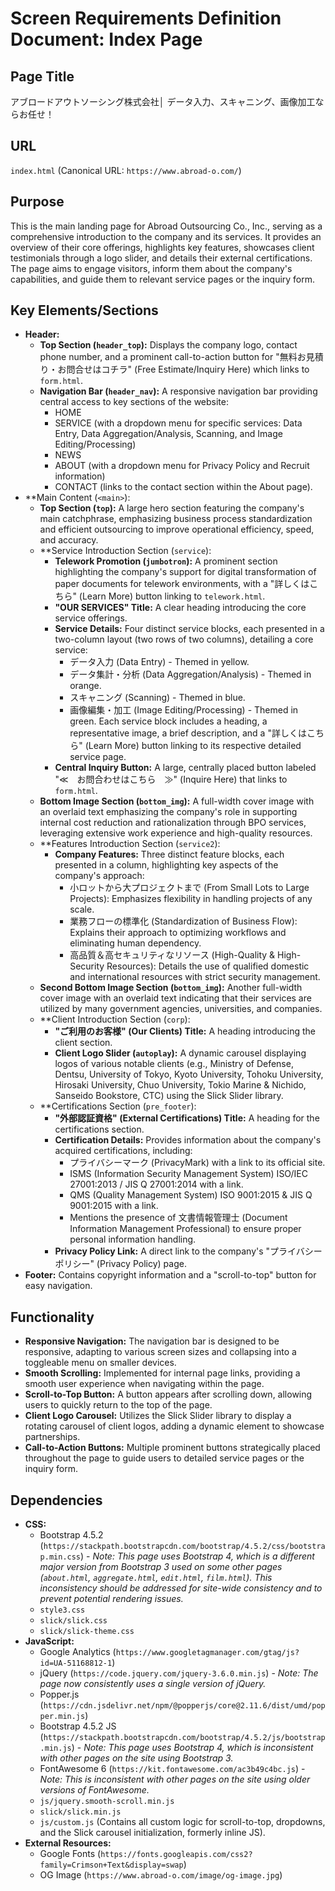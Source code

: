 # Screen Requirements Definition Document: Index Page

## Page Title
アブロードアウトソーシング株式会社│ データ入力、スキャニング、画像加工ならお任せ！

## URL
`index.html` (Canonical URL: `https://www.abroad-o.com/`)

## Purpose
This is the main landing page for Abroad Outsourcing Co., Inc., serving as a comprehensive introduction to the company and its services. It provides an overview of their core offerings, highlights key features, showcases client testimonials through a logo slider, and details their external certifications. The page aims to engage visitors, inform them about the company's capabilities, and guide them to relevant service pages or the inquiry form.

## Key Elements/Sections
*   **Header:**
    *   **Top Section (`header_top`):** Displays the company logo, contact phone number, and a prominent call-to-action button for "無料お見積り・お問合せはコチラ" (Free Estimate/Inquiry Here) which links to `form.html`.
    *   **Navigation Bar (`header_nav`):** A responsive navigation bar providing central access to key sections of the website:
        *   HOME
        *   SERVICE (with a dropdown menu for specific services: Data Entry, Data Aggregation/Analysis, Scanning, and Image Editing/Processing)
        *   NEWS
        *   ABOUT (with a dropdown menu for Privacy Policy and Recruit information)
        *   CONTACT (links to the contact section within the About page).
*   **Main Content (`<main>`):
    *   **Top Section (`top`):** A large hero section featuring the company's main catchphrase, emphasizing business process standardization and efficient outsourcing to improve operational efficiency, speed, and accuracy.
    *   **Service Introduction Section (`service`):
        *   **Telework Promotion (`jumbotron`):** A prominent section highlighting the company's support for digital transformation of paper documents for telework environments, with a "詳しくはこちら" (Learn More) button linking to `telework.html`.
        *   **"OUR SERVICES" Title:** A clear heading introducing the core service offerings.
        *   **Service Details:** Four distinct service blocks, each presented in a two-column layout (two rows of two columns), detailing a core service:
            *   データ入力 (Data Entry) - Themed in yellow.
            *   データ集計・分析 (Data Aggregation/Analysis) - Themed in orange.
            *   スキャニング (Scanning) - Themed in blue.
            *   画像編集・加工 (Image Editing/Processing) - Themed in green.
            Each service block includes a heading, a representative image, a brief description, and a "詳しくはこちら" (Learn More) button linking to its respective detailed service page.
        *   **Central Inquiry Button:** A large, centrally placed button labeled "≪　お問合わせはこちら　≫" (Inquire Here) that links to `form.html`.
    *   **Bottom Image Section (`bottom_img`):** A full-width cover image with an overlaid text emphasizing the company's role in supporting internal cost reduction and rationalization through BPO services, leveraging extensive work experience and high-quality resources.
    *   **Features Introduction Section (`service2`):
        *   **Company Features:** Three distinct feature blocks, each presented in a column, highlighting key aspects of the company's approach:
            *   小ロットから大プロジェクトまで (From Small Lots to Large Projects): Emphasizes flexibility in handling projects of any scale.
            *   業務フローの標準化 (Standardization of Business Flow): Explains their approach to optimizing workflows and eliminating human dependency.
            *   高品質＆高セキュリティなリソース (High-Quality & High-Security Resources): Details the use of qualified domestic and international resources with strict security management.
    *   **Second Bottom Image Section (`bottom_img`):** Another full-width cover image with an overlaid text indicating that their services are utilized by many government agencies, universities, and companies.
    *   **Client Introduction Section (`corp`):
        *   **"ご利用のお客様" (Our Clients) Title:** A heading introducing the client section.
        *   **Client Logo Slider (`autoplay`):** A dynamic carousel displaying logos of various notable clients (e.g., Ministry of Defense, Dentsu, University of Tokyo, Kyoto University, Tohoku University, Hirosaki University, Chuo University, Tokio Marine & Nichido, Sanseido Bookstore, CTC) using the Slick Slider library.
    *   **Certifications Section (`pre_footer`):
        *   **"外部認証資格" (External Certifications) Title:** A heading for the certifications section.
        *   **Certification Details:** Provides information about the company's acquired certifications, including:
            *   プライバシーマーク (PrivacyMark) with a link to its official site.
            *   ISMS (Information Security Management System) ISO/IEC 27001:2013 / JIS Q 27001:2014 with a link.
            *   QMS (Quality Management System) ISO 9001:2015 & JIS Q 9001:2015 with a link.
            *   Mentions the presence of 文書情報管理士 (Document Information Management Professional) to ensure proper personal information handling.
        *   **Privacy Policy Link:** A direct link to the company's "プライバシーポリシー" (Privacy Policy) page.
*   **Footer:** Contains copyright information and a "scroll-to-top" button for easy navigation.

## Functionality
*   **Responsive Navigation:** The navigation bar is designed to be responsive, adapting to various screen sizes and collapsing into a toggleable menu on smaller devices.
*   **Smooth Scrolling:** Implemented for internal page links, providing a smooth user experience when navigating within the page.
*   **Scroll-to-Top Button:** A button appears after scrolling down, allowing users to quickly return to the top of the page.
*   **Client Logo Carousel:** Utilizes the Slick Slider library to display a rotating carousel of client logos, adding a dynamic element to showcase partnerships.
*   **Call-to-Action Buttons:** Multiple prominent buttons strategically placed throughout the page to guide users to detailed service pages or the inquiry form.

## Dependencies
*   **CSS:**
    *   Bootstrap 4.5.2 (`https://stackpath.bootstrapcdn.com/bootstrap/4.5.2/css/bootstrap.min.css`) - *Note: This page uses Bootstrap 4, which is a different major version from Bootstrap 3 used on some other pages (`about.html`, `aggregate.html`, `edit.html`, `film.html`). This inconsistency should be addressed for site-wide consistency and to prevent potential rendering issues.*
    *   `style3.css`
    *   `slick/slick.css`
    *   `slick/slick-theme.css`
*   **JavaScript:**
    *   Google Analytics (`https://www.googletagmanager.com/gtag/js?id=UA-51168812-1`)
    *   jQuery (`https://code.jquery.com/jquery-3.6.0.min.js`) - *Note: The page now consistently uses a single version of jQuery.*
    *   Popper.js (`https://cdn.jsdelivr.net/npm/@popperjs/core@2.11.6/dist/umd/popper.min.js`)
    *   Bootstrap 4.5.2 JS (`https://stackpath.bootstrapcdn.com/bootstrap/4.5.2/js/bootstrap.min.js`) - *Note: This page uses Bootstrap 4, which is inconsistent with other pages on the site using Bootstrap 3.*
    *   FontAwesome 6 (`https://kit.fontawesome.com/ac3b49c4bc.js`) - *Note: This is inconsistent with other pages on the site using older versions of FontAwesome.*
    *   `js/jquery.smooth-scroll.min.js`
    *   `slick/slick.min.js`
    *   `js/custom.js` (Contains all custom logic for scroll-to-top, dropdowns, and the Slick carousel initialization, formerly inline JS).
*   **External Resources:**
    *   Google Fonts (`https://fonts.googleapis.com/css2?family=Crimson+Text&display=swap`)
    *   OG Image (`https://www.abroad-o.com/image/og-image.jpg`)